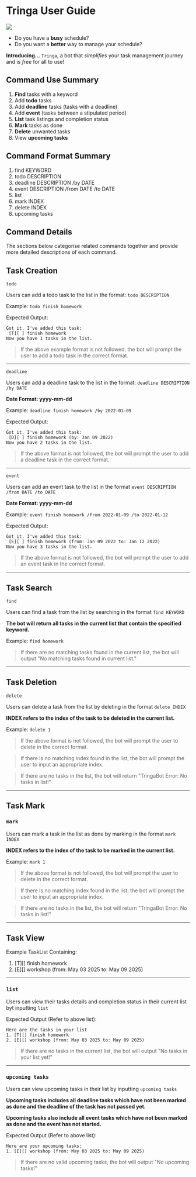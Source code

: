 # Tringa User Guide

![](Ui.png)


* Do you have a **busy** schedule?
* Do you want a **better** way to manage your schedule?

**Introducing...**  `Tringa`, a bot that _simplifies_ your task 
management journey and is _free_ for all to use!

## Command Use Summary
1. **Find** tasks with a keyword 
2. Add **todo** tasks 
3. Add **deadline** tasks (tasks with a deadline)
4. Add **event** (tasks between a stipulated period)
5. **List** task listings and completion status
6. **Mark** tasks as done
7. **Delete** unwanted tasks
8. View **upcoming tasks**

## Command Format Summary 
1. find KEYWORD
2. todo DESCRIPTION
3. deadline DESCRIPTION /by DATE
4. event DESCRIPTION /from DATE /to DATE
5. list
6. mark INDEX
7. delete INDEX
8. upcoming tasks

## Command Details
The sections below categorise related commands together and
provide more detailed descriptions of each command.

## Task Creation
`todo`

Users can add a todo task to the list in the format:
`todo DESCRIPTION`

Example: `todo finish homework`

Expected Output: 
```
Got it. I've added this task:
 [T][ ] finish homework
Now you have 1 tasks in the list.
```

>If the above example format is not followed, the bot will prompt the user 
to add a todo task in the correct format.

---
`deadline`

Users can add a deadline task to the list in the format: 
`deadline DESCRIPTION /by DATE`

**Date Format: yyyy-mm-dd**

Example: `deadline finish homework /by 2022-01-09`

Expected Output:
```
Got it. I've added this task:
 [D][ ] finish homework (by: Jan 09 2022)
Now you have 2 tasks in the list.
```

>If the above format is not followed, the bot will prompt the user 
to add a deadline task in the correct format.

---

`event`

Users can add an event task to the list in the format 
`event DESCRIPTION /from DATE /to DATE`

**Date Format: yyyy-mm-dd**

Example: `event finish homework /from 2022-01-09 /to 2022-01-12`

Expected Output:
```
Got it. I've added this task:
 [E][ ] finish homework (from: Jan 09 2022 to: Jan 12 2022)
Now you have 3 tasks in the list.
```

>If the above format is not followed, the bot will prompt the user 
to add an event task in the correct format.

---

## Task Search 
`find`

Users can find a task from the list by searching in the format
`find KEYWORD`

**The bot will return all tasks in the current list that contain
the specified keyword.**

Example: `find homework`

>If there are no matching tasks found in the current list, the bot 
will output "No matching tasks found in current list."

---

## Task Deletion
`delete`

Users can delete a task from the list by deleting in the format
`delete INDEX` 

**INDEX refers to the index of the task to be
deleted in the current list.**

Example: `delete 1`

>If the above format is not followed, the bot will prompt the user 
to delete in the correct format.

>If there is no matching index found in the list, the bot will prompt
the user to input an appropriate index.

>If there are no tasks in the list, the bot will return
> "TringaBot Error: No tasks in list!"

---

## Task Mark 
### `mark`

Users can mark a task in the list as done by marking in the format
`mark INDEX` 

**INDEX refers to the index of the task to be 
marked in the current list.**

Example: `mark 1`

>If the above format is not followed, the bot will prompt the user 
to delete in the correct format.

>If there is no matching index found in the list, the bot will prompt
the user to input an appropriate index.

>If there are no tasks in the list, the bot will return 
> "TringaBot Error: No tasks in list!"

---

## Task View
Example TaskList Containing: 
1. [T][] finish homework
2. [E][] workshop (from: May 03 2025 to: May 09 2025)

---
### `list`

Users can view their tasks details and completion status in their current
list byt inputting `list`

Expected Output (Refer to above list):
```
Here are the tasks in your list
1. [T][] finish homework
2. [E][] workshop (from: May 03 2025 to: May 09 2025)
```

>If there are no tasks in the current list, the bot will output 
"No tasks in your list yet!"

---

### `upcoming tasks`

Users can view upcoming tasks in their list by inputting
`upcoming tasks`

**Upcoming tasks includes all deadline tasks which have not been 
marked as done and the deadline of the task has not passed yet.**

**Upcoming tasks also include all event tasks which have not been
marked as done and the event has not started.**

Expected Output (Refer to above list):
```
Here are your upcoming tasks:
1. [E][] workshop (from: May 03 2025 to: May 09 2025)
```

>If there are no valid upcoming tasks, the bot will output 
"No upcoming tasks!"
